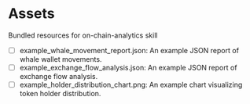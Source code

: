 # Assets

Bundled resources for on-chain-analytics skill

- [ ] example_whale_movement_report.json: An example JSON report of whale wallet movements.
- [ ] example_exchange_flow_analysis.json: An example JSON report of exchange flow analysis.
- [ ] example_holder_distribution_chart.png: An example chart visualizing token holder distribution.
